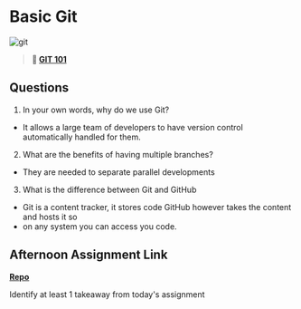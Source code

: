 # Basic Git

![git](https://git-scm.com/images/branching-illustration@2x.png)

> **📖 [GIT 101](https://codeworksacademy.com/fs-student-guide/resources/wk1/01-GIT)**

## Questions

1. In your own words, why do we use Git?

- It allows a large team of developers to have version control automatically handled for them.

2. What are the benefits of having multiple branches?

- They are needed to separate parallel developments 

3. What is the difference between Git and GitHub

- Git is a content tracker, it stores code GitHub however takes the content and hosts it so 
- on any system you can access you code.

## Afternoon Assignment Link

**[Repo](https://github.com/samwgit/<ASSIGNMENT_REPO>)**

Identify at least 1 takeaway from today's assignment
